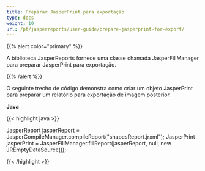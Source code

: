 ```yaml
---
title: Preparar JasperPrint para exportação
type: docs
weight: 10
url: /pt/jasperreports/user-guide/prepare-jasperprint-for-export/
---
```


{{% alert color="primary" %}}

A biblioteca JasperReports fornece uma classe chamada JasperFillManager para preparar JasperPrint para exportação.

{{% /alert %}}

O seguinte trecho de código demonstra como criar um objeto JasperPrint para preparar um relatório para exportação de imagem posterior.

**Java**

{{< highlight java >}}

JasperReport jasperReport = JasperCompileManager.compileReport("shapesReport.jrxml");
JasperPrint jasperPrint = JasperFillManager.fillReport(jasperReport, null, new JREmptyDataSource());

{{< /highlight >}}
